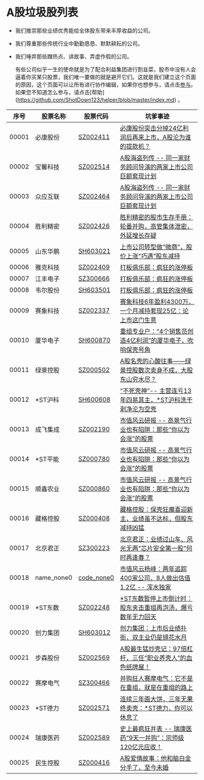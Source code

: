 
# A股垃圾股列表
- 我们推崇那些业绩优秀能给全体股东带来丰厚收益的公司。

- 我们尊重那些传统行业中勤勤恳恳、默默耕耘的公司。

- 我们唾弃那些蹭热点、讲故事、弄虚作假的公司。

    有些公司似乎一生的使命就是为了配合利益集团进行割韭菜，股市中没有人会逼着你买某只股票，我们唯一要做的就是避开它们。这就是我们建立这个页面的原因，这个页面可以让所有进行协作编辑，如果你也想参与，请点击[参与](https://github.com/ShotDown123/TrashStock/edit/master/index.md)。如果您不知道怎么参与，请点击[帮助]
(https://github.com/ShotDown123/helper/blob/master/index.md) 。

序号 | 股票名称 | 股票代码 | 坑爹事迹
----- | ----- | ----- | -----
00001 | 必康股份|[SZ002411](https://xueqiu.com/S/SZ002411)|[必康股份突击分掉24亿利润后再来上市，A股沦为谁的提款机？](https://xueqiu.com/5962548939/97174101)
00002 | 宝馨科技|[SZ002514](https://xueqiu.com/S/SZ002514)|[A股海盗列传 -- 同一家财务顾问导演的两家上市公司巨额套现计划](https://xueqiu.com/5962548939/97109859)
00003 | 众应互联|[SZ002464](https://xueqiu.com/S/SZ002464)|[A股海盗列传 -- 同一家财务顾问导演的两家上市公司巨额套现计划](https://xueqiu.com/5962548939/97109859)
00004 | 胜利精密|[SZ002426](https://xueqiu.com/S/SZ002426)|[胜利精密的股市生存手册：轮番并购，高管集体泄密，外延增长存疑](https://xueqiu.com/5962548939/97109556)
00005 | 山东华鹏|[SH603021](https://xueqiu.com/S/SH603021)|[上市公司转型做“微商”，股价上涨“巧遇”股东减持](https://xueqiu.com/5962548939/97109511)
00006 | 雅克科技|[SZ002409](https://xueqiu.com/S/SZ002409)|[打板俱乐部：疯狂的涨停板](https://xueqiu.com/5962548939/97038489)
00007 | 江丰电子|[SZ300666](https://xueqiu.com/S/SZ300666)|[打板俱乐部：疯狂的涨停板](https://xueqiu.com/5962548939/97038489)
00008 | 韦尔股份|[SH603501](https://xueqiu.com/S/SH603501)|[打板俱乐部：疯狂的涨停板](https://xueqiu.com/5962548939/97038489)
00009 | 赛象科技|[SZ002337](https://xueqiu.com/S/SZ002337)|[赛象科技6年盈利4300万，一个月减持套现25亿：论上市这门生意](https://xueqiu.com/5962548939/97038385)
00010 | 厦华电子|[SH600870](https://xueqiu.com/S/SH600870)|[重组专业户：“4个销售员创造4亿利润”的厦华电子，吹响保壳号角](https://xueqiu.com/5962548939/97038167)
00011 | 绿景控股|[SZ000502](https://xueqiu.com/S/SZ000502)|[A股名壳的心酸往事——绿景控股数次卖身不成，大股东山穷水尽？](https://xueqiu.com/5962548939/96961151)
00012 | *ST沪科|[SH600608](https://xueqiu.com/S/SH600608)|[“不死壳神”-- 主营连亏13年四易其主，*ST沪科洗干剥净沦为空壳](https://xueqiu.com/5962548939/96961081)
00013 | 成飞集成|[SZ002190](https://xueqiu.com/S/SZ002190)|[市值风云研报 -- 高景气行业也有陷阱：那些“你以为会涨”的股票](https://xueqiu.com/5962548939/96882672)
00014 | *ST平能|[SZ000780](https://xueqiu.com/S/SZ000780)|[市值风云研报 -- 高景气行业也有陷阱：那些“你以为会涨”的股票](https://xueqiu.com/5962548939/96882672)
00015 | 顺鑫农业|[SZ000860](https://xueqiu.com/S/SZ000860)|[市值风云研报 -- 高景气行业也有陷阱：那些“你以为会涨”的股票](https://xueqiu.com/5962548939/96882672)
00016 | 藏格控股|[SZ000408](https://xueqiu.com/S/SZ000408)|[藏格控股：保壳狂魔喜迎新主，业绩虽不达标，但股东减持凶猛](https://xueqiu.com/5962548939/96882278)
00017 | 北京君正|[SZ300223](https://xueqiu.com/S/SZ300223)|[北京君正：业绩过山车、风光无两“芯片安全第一股”何时再逢春？](https://xueqiu.com/5962548939/96882128)
00018 | name_none0|[code_none0](https://xueqiu.com/S/code_none0)|[市值风云杨峰：两年追踪400家公司，8人做出估值1.2亿 -- 浑水独家](https://xueqiu.com/5962548939/96809961)
00019 | *ST东数|[SZ002248](https://xueqiu.com/S/SZ002248)|[*ST东数暂停上市倒计时：股东夹击重组再泡汤，爆亏数年无力回天](https://xueqiu.com/5962548939/96809838)
00020 | 创力集团|[SH603012](https://xueqiu.com/S/SH603012)|[创力集团：上市后业绩扑街，双主业仍是镜花水月](https://xueqiu.com/5962548939/96809745)
00021 | 步森股份|[SZ002569](https://xueqiu.com/S/SZ002569)|[A股最生猛炒壳记：97倍杠杆，三任“职业养壳人”的血色纸牌屋！](https://xueqiu.com/5962548939/96685723)
00022 | 赛摩电气|[SZ300466](https://xueqiu.com/S/SZ300466)|[并购狂人赛摩电气：它不是在重组，就是在重组的路上](https://xueqiu.com/5962548939/96685516)
00023 | *ST德力|[SZ002571](https://xueqiu.com/S/SZ002571)|[连续三年画大饼，三年无果终卖壳：*ST德力，你可以休息了](https://xueqiu.com/5962548939/96685439)
00024 | 瑞康医药|[SZ002589](https://xueqiu.com/S/SZ002589)|[史上最疯狂并表 -- 瑞康医药“9天一并购”：宗师级120亿元应收！](https://xueqiu.com/5962548939/96610700)
00025 | 民生控股|[SZ000416](https://xueqiu.com/S/SZ000416)|[A股爱情故事：他和脑白金分手了，至今未婚](https://xueqiu.com/5962548939/96610296)
